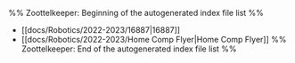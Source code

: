 %% Zoottelkeeper: Beginning of the autogenerated index file list  %%
-  [[docs/Robotics/2022-2023/16887|16887]]
-  [[docs/Robotics/2022-2023/Home Comp Flyer|Home Comp Flyer]]
%% Zoottelkeeper: End of the autogenerated index file list  %%
